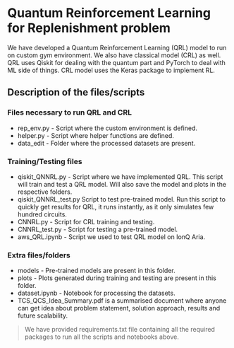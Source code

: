 # Quantum Reinforcement Learning for Replenishment problem

We have developed a Quantum Reinforcement Learning (QRL) model to run on custom gym environment. We also have classical model (CRL) as well. QRL uses Qiskit for dealing with the quantum part and PyTorch to deal with ML side of things. CRL model uses the Keras package to implement RL.

## Description of the files/scripts

### Files necessary to run QRL and CRL

* rep_env.py - Script where the custom environment is defined.  
* helper.py - Script where helper functions are defined.
* data_edit - Folder where the processed datasets are present.

### Training/Testing files

* qiskit_QNNRL.py - Script where we have implemented QRL. This script will train and test a QRL model. Will also save the model and plots in the respective folders.
* qiskit_QNNRL_test.py Script to test pre-trained model. Run this script to quickly get results for QRL, it runs instantly, as it only simulates few hundred circuits.
* CNNRL.py - Script for CRL training and testing.  
* CNNRL_test.py - Script for testing a pre-trained model.
* aws_QRL.ipynb - Script we used to test QRL model on IonQ Aria.


### Extra files/folders

* models - Pre-trained models are present in this folder. 
* plots - Plots generated during training and testing are present in this folder.
* dataset.ipynb - Notebook for processing the datasets.
* TCS_QCS_Idea_Summary.pdf is a summarised document where anyone can get idea about problem statement, solution approach, results and future scalability.

> We have provided requirements.txt file containing all the required packages to run all the scripts and notebooks above.
